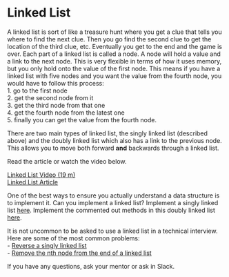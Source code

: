 # Linked List

A linked list is sort of like a treasure hunt where you get a clue that tells you where to find the next clue. Then you go find the second clue to get the location of the third clue, etc. Eventually you get to the end and the game is over. Each part of a linked list is called a node. A node will hold a value and a link to the next node. This is very flexible in terms of how it uses memory, but you only hold onto the value of the first node. This means if you have a linked list with five nodes and you want the value from the fourth node, you would have to follow this process:  
    1. go to the first node  
    2. get the second node from it  
    3. get the third node from that one  
    4. get the fourth node from the latest one  
    5. finally you can get the value from the fourth node.

There are two main types of linked list, the singly linked list (described above) and the doubly linked list which also has a link to the previous node. This allows you to move both forward **and** backwards through a linked list.

Read the article or watch the video below. 

[Linked List Video (19 m)](https://www.youtube.com/watch?v=WwfhLC16bis)  
[Linked List Article](https://en.wikipedia.org/wiki/Linked_list)

One of the best ways to ensure you actually understand a data structure is to implement it. Can you implement a linked list? Implement a singly linked list [here](https://github.com/morsedan/UDDTechnicalInterviewPrep/blob/main/DataStructures/SinglyLinkedList/SinglyLinkedList/main.swift). Implement the commented out methods in this doubly linked list [here](https://github.com/morsedan/UDDTechnicalInterviewPrep/blob/main/DataStructures/DoublyLinkedList/DoublyLinkedList/main.swift).

It is not uncommon to be asked to use a linked list in a technical interview. Here are some of the most common problems:  
    - [Reverse a singly linked list](https://leetcode.com/problems/reverse-linked-list/)  
    - [Remove the nth node from the end of a linked list](https://leetcode.com/problems/remove-nth-node-from-end-of-list/)

If you have any questions, ask your mentor or ask in Slack.
